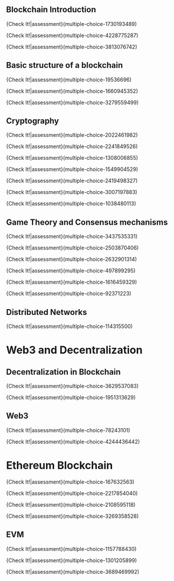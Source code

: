 
## Blockchain Introduction

{Check It!|assessment}(multiple-choice-1730193489)

{Check It!|assessment}(multiple-choice-4228775287)

{Check It!|assessment}(multiple-choice-3813076742)


## Basic structure of a blockchain

{Check It!|assessment}(multiple-choice-19536696)

{Check It!|assessment}(multiple-choice-1660945352)

{Check It!|assessment}(multiple-choice-3279559499)


## Cryptography

{Check It!|assessment}(multiple-choice-2022461982)

{Check It!|assessment}(multiple-choice-2241849526)


{Check It!|assessment}(multiple-choice-1308006855)

{Check It!|assessment}(multiple-choice-1549904529)


{Check It!|assessment}(multiple-choice-2419498327)

{Check It!|assessment}(multiple-choice-3007197883)

{Check It!|assessment}(multiple-choice-1038480113)


## Game Theory and Consensus mechanisms

{Check It!|assessment}(multiple-choice-3437535331)

{Check It!|assessment}(multiple-choice-2503870406)

{Check It!|assessment}(multiple-choice-2632901314)

{Check It!|assessment}(multiple-choice-497899295)

{Check It!|assessment}(multiple-choice-1616459329)

{Check It!|assessment}(multiple-choice-92371223)

## Distributed Networks

{Check It!|assessment}(multiple-choice-114315500)


# Web3 and Decentralization

## Decentralization in Blockchain

{Check It!|assessment}(multiple-choice-3629537083)

{Check It!|assessment}(multiple-choice-1951313629)


## Web3

{Check It!|assessment}(multiple-choice-78243101)

{Check It!|assessment}(multiple-choice-4244436442)


# Ethereum Blockchain

{Check It!|assessment}(multiple-choice-167632563)

{Check It!|assessment}(multiple-choice-2217854040)


{Check It!|assessment}(multiple-choice-2108595118)


{Check It!|assessment}(multiple-choice-3269358528)

## EVM

{Check It!|assessment}(multiple-choice-1157788430)

{Check It!|assessment}(multiple-choice-1301205899)



{Check It!|assessment}(multiple-choice-3689469992)
